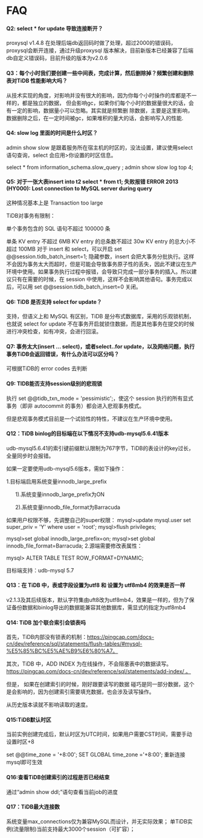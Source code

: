 # FAQ



#### Q2: select * for update 导致连接断开？

proxysql v1.4.8 在处理后端db返回码时做了处理，超过2000的错误码，proxysql会断开连接，通过升级proxysql 版本解决，目前新版本已经兼容了后端db自定义错误码，目前升级的版本为v2.0.6

#### Q3：每个小时我们要创建一些中间表，完成计算，然后删除掉？频繁创建和删除表对TiDB 性能影响大吗？

从技术实现的角度，对影响并没有很大的影响，因为你每个小时操作的库都是不一样的，都是独立的数据， 但会影响gc，如果你们每个小时的数据量很大的话，会有一定的影响，数据量小可以忽略。其实就是频繁删 除数据，主要是这里影响，数据删除之后，在一定时间被gc，如果堆积的量大的话，会影响写入的性能.



#### Q4: slow log 里面的时间是什么时区？
admin show slow 是跟着服务所在宿主机的时区的，没法设置，建议使用select语句查询，select 会应用>你设置的时区信息。

select * from information_schema.slow_query ;
admin show slow log top 4;


#### Q5: 对于一张大表insert into t2 select * from t1; 失败报错 ERROR 2013 (HY000): Lost connection to MySQL server during query
这种情况基本上是 Transaction too large

TiDB对事务有限制：

单个事务包含的 SQL 语句不超过 100000 条

单条 KV entry 不超过 6MB
KV entry 的总条数不超过 30w
KV entry 的总大小不超过 100MB
对于 insert 和 select，可以开启 set @@session.tidb_batch_insert=1; 隐藏参数，insert 会把大事务分批执行。这样不会因为事务太大而超时，但是可能会导致事务原子性的丢失，因此不建议在生产环境中使用。如果事务执行过程中报错，会导致只完成一部分事务的插入。所以建议只有在需要的时候，在 session 中使用，这样不会影响其他语句。事务完成以后，可以用 set @@session.tidb_batch_insert=0 关闭。

#### Q6: TiDB 是否支持 select for update？
支持，但语义上和 MySQL 有区别，TiDB 是分布式数据库，采用的乐观锁机制，也就说 select for update 不在事务开启就锁住数据，而是其他事务在提交的时候进行冲突检查，如有冲突，会进行回滚。

#### Q7: 事务太大(insert ... select)，或者select..for update，以及网络问题，执行事务TiDB会返回错误，有什么办法可以区分吗？
可根据TiDB的 error codes 去判断





#### Q9: TIDB能否支持session级别的悲观锁

执行 set @@tidb_txn_mode = 'pessimistic';，使这个 session 执行的所有显式事务（即非 autocommit 的事务）都会进入悲观事务模式。

但是悲观事务模式目前是一个试验性的特性，不建议在生产环境中使用。





#### Q12：TiDB binlog的目标端在以下情况不支持udb-mysql5.6.41版本

udb-mysql5.6.41的索引键前缀默认限制为767字节，TiDB的表设计的key过长，全量同步时会报错。

如果一定要使用udb-mysql5.6版本，需如下操作：

1.目标端启用系统变量innodb_large_prefix

      1).系统变量innodb_large_prefix为ON

      2).系统变量innodb_file_format为Barracuda


如果用户权限不够，先调整自己的super权限：
mysql>update mysql.user set super_priv = 'Y' where user = 'root';
mysql>flush privileges;

mysql>set global innodb_large_prefix=on;
mysql>set global innodb_file_format=Barracuda;
2.源端需要修改表属性：


mysql> ALTER TABLE TEST ROW_FORMAT=DYNAMIC;

目标端支持：udb-mysql 5.7



#### Q13：在 TiDB 中，表或字段设置为utf8 和 设置为 utf8mb4 的效果是否一样

v2.1.3及其后续版本，默认字符集由uft8改为utf8mb4，效果是一样的，但为了保证备份数据和binlog导出的数据能兼容其他数据库，需显式的指定为utf8mb4



#### Q14: TiDB 加个联合索引会锁表吗

首先，TiDB内部没有锁表的机制：https://pingcap.com/docs-cn/dev/reference/sql/statements/flush-tables/#mysql-%E5%85%BC%E5%AE%B9%E6%80%A7。

其次，TiDB 中，ADD INDEX 为在线操作，不会阻塞表中的数据读写。https://pingcap.com/docs-cn/dev/reference/sql/statements/add-index/ 。

但是， 如果在创建索引的时候，刚好跟要读写的数据 碰巧是同一部分数据，这个是会影响的，因为创建索引需要填充数据，也会涉及读写操作。

从历史版本读就不影响读取的速度。



#### Q15:TiDB默认时区

当前实例创建完成后，默认时区为UTC时间，如果用户需要CST时间，需要手动设置时区+8

set @@time_zone = '+8:00';   SET GLOBAL time_zone ='+8:00';
重新连接mysql即可生效



#### Q16:查看TiDB创建索引的过程是否已经结束

通过“admin show ddl;”语句查看当前job的进度



#### Q17：TiDB最大连接数

系统变量max_connections仅为兼容MySQL而设计，并无实际效果；
单TiDB实例(流量限制)当前支持最大3000个session（可扩容）；



